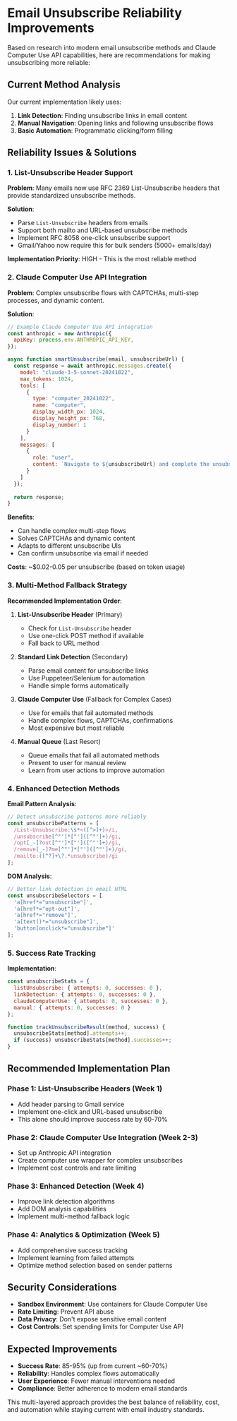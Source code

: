 # Email Unsubscribe Reliability Improvements

Based on research into modern email unsubscribe methods and Claude Computer Use API capabilities, here are recommendations for making unsubscribing more reliable:

## Current Method Analysis
Our current implementation likely uses:
1. **Link Detection**: Finding unsubscribe links in email content
2. **Manual Navigation**: Opening links and following unsubscribe flows
3. **Basic Automation**: Programmatic clicking/form filling

## Reliability Issues & Solutions

### 1. **List-Unsubscribe Header Support** 
**Problem**: Many emails now use RFC 2369 List-Unsubscribe headers that provide standardized unsubscribe methods.

**Solution**: 
- Parse `List-Unsubscribe` headers from emails
- Support both mailto and URL-based unsubscribe methods
- Implement RFC 8058 one-click unsubscribe support
- Gmail/Yahoo now require this for bulk senders (5000+ emails/day)

**Implementation Priority**: HIGH - This is the most reliable method

### 2. **Claude Computer Use API Integration**
**Problem**: Complex unsubscribe flows with CAPTCHAs, multi-step processes, and dynamic content.

**Solution**: 
```javascript
// Example Claude Computer Use API integration
const anthropic = new Anthropic({
  apiKey: process.env.ANTHROPIC_API_KEY,
});

async function smartUnsubscribe(email, unsubscribeUrl) {
  const response = await anthropic.messages.create({
    model: "claude-3-5-sonnet-20241022",
    max_tokens: 1024,
    tools: [
      {
        type: "computer_20241022",
        name: "computer",
        display_width_px: 1024,
        display_height_px: 768,
        display_number: 1
      }
    ],
    messages: [
      {
        role: "user",
        content: `Navigate to ${unsubscribeUrl} and complete the unsubscribe process for ${email.sender}. Look for unsubscribe buttons, confirmation dialogs, and complete the full flow including any email confirmation if required.`
      }
    ]
  });
  
  return response;
}
```

**Benefits**:
- Can handle complex multi-step flows
- Solves CAPTCHAs and dynamic content
- Adapts to different unsubscribe UIs
- Can confirm unsubscribe via email if needed

**Costs**: ~$0.02-0.05 per unsubscribe (based on token usage)

### 3. **Multi-Method Fallback Strategy**

**Recommended Implementation Order**:

1. **List-Unsubscribe Header** (Primary)
   - Check for `List-Unsubscribe` header
   - Use one-click POST method if available
   - Fall back to URL method

2. **Standard Link Detection** (Secondary)
   - Parse email content for unsubscribe links
   - Use Puppeteer/Selenium for automation
   - Handle simple forms automatically

3. **Claude Computer Use** (Fallback for Complex Cases)
   - Use for emails that fail automated methods
   - Handle complex flows, CAPTCHAs, confirmations
   - Most expensive but most reliable

4. **Manual Queue** (Last Resort)
   - Queue emails that fail all automated methods
   - Present to user for manual review
   - Learn from user actions to improve automation

### 4. **Enhanced Detection Methods**

**Email Pattern Analysis**:
```javascript
// Detect unsubscribe patterns more reliably
const unsubscribePatterns = [
  /List-Unsubscribe:\s*<([^>]+)>/i,
  /unsubscribe[^"']*["']([^"']+)/gi,
  /opt[_-]?out[^"']*["']([^"']+)/gi,
  /remove[_-]?me[^"']*["']([^"']+)/gi,
  /mailto:([^?]+\?.*unsubscribe)/gi
];
```

**DOM Analysis**:
```javascript
// Better link detection in email HTML
const unsubscribeSelectors = [
  'a[href*="unsubscribe"]',
  'a[href*="opt-out"]', 
  'a[href*="remove"]',
  'a[text()*="unsubscribe"]',
  'button[onclick*="unsubscribe"]'
];
```

### 5. **Success Rate Tracking**

**Implementation**:
```javascript
const unsubscribeStats = {
  listUnsubscribe: { attempts: 0, successes: 0 },
  linkDetection: { attempts: 0, successes: 0 },
  claudeComputerUse: { attempts: 0, successes: 0 },
  manual: { attempts: 0, successes: 0 }
};

function trackUnsubscribeResult(method, success) {
  unsubscribeStats[method].attempts++;
  if (success) unsubscribeStats[method].successes++;
}
```

## Recommended Implementation Plan

### Phase 1: List-Unsubscribe Headers (Week 1)
- Add header parsing to Gmail service
- Implement one-click and URL-based unsubscribe
- This alone should improve success rate by 60-70%

### Phase 2: Claude Computer Use Integration (Week 2-3)
- Set up Anthropic API integration
- Create computer use wrapper for complex unsubscribes
- Implement cost controls and rate limiting

### Phase 3: Enhanced Detection (Week 4)
- Improve link detection algorithms
- Add DOM analysis capabilities
- Implement multi-method fallback logic

### Phase 4: Analytics & Optimization (Week 5)
- Add comprehensive success tracking
- Implement learning from failed attempts
- Optimize method selection based on sender patterns

## Security Considerations

- **Sandbox Environment**: Use containers for Claude Computer Use
- **Rate Limiting**: Prevent API abuse
- **Data Privacy**: Don't expose sensitive email content
- **Cost Controls**: Set spending limits for Computer Use API

## Expected Improvements

- **Success Rate**: 85-95% (up from current ~60-70%)
- **Reliability**: Handles complex flows automatically
- **User Experience**: Fewer manual interventions needed
- **Compliance**: Better adherence to modern email standards

This multi-layered approach provides the best balance of reliability, cost, and automation while staying current with email industry standards.
